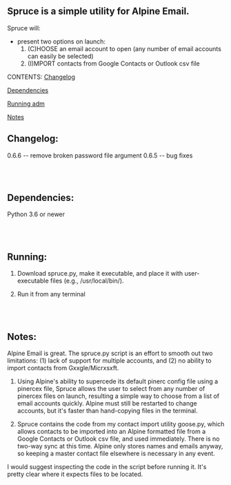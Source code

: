 ## Spruce is a simple utility for Alpine Email.

Spruce will:

* present two options on launch:
  1. (C)HOOSE an email account to open (any number of email accounts can easily be selected)
  2. (I)MPORT contacts from Google Contacts or Outlook csv file

CONTENTS:
[Changelog](#changelog)

[Dependencies](#dependencies)

[Running adm](#running)

[Notes](#notes)

## Changelog:
0.6.6 -- remove broken password file argument
0.6.5 -- bug fixes


<br><br>
## Dependencies:
Python 3.6 or newer


<br><br>
## Running:

1. Download spruce.py, make it executable, and place it with user-executable files (e.g., /usr/local/bin/).

2. Run it from any terminal

<br><br>
## Notes:
Alpine Email is great. The spruce.py script is an effort to smooth out two limitations: (1) lack of support for multiple accounts, and (2) no ability to import contacts from Gxxgle/Micrxsxft.

1. Using Alpine's ability to supercede its default pinerc config file using a pinercex file, Spruce allows the user to select from any number of pinercex files on launch, resulting a simple way to choose from a list of email accounts quickly. Alpine must still be restarted to change accounts, but it's faster than hand-copying files in the terminal.

2. Spruce contains the code from my contact import utility goose.py, which allows contacts to be imported into an Alpine formatted file from a Google Contacts or Outlook csv file, and used immediately. There is no two-way sync at this time. Alpine only stores names and emails anyway, so keeping a master contact file elsewhere is necessary in any event.

I would suggest inspecting the code in the script before running it. It's pretty clear where it expects files to be located.


